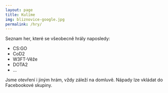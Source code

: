 ```yaml
---
layout: page
title: Kulíme
img: bliznovice-google.jpg
permalink: /hry/
---
```


Seznam her, které se všeobecně hrály naposledy:

* CS:GO
* CoD2
* W3FT-Věže
* DOTA2
* ...

Jsme otevření i jiným hrám, vždy záleží na domluvě. Nápady lze vkládat do Facebookové skupiny.


